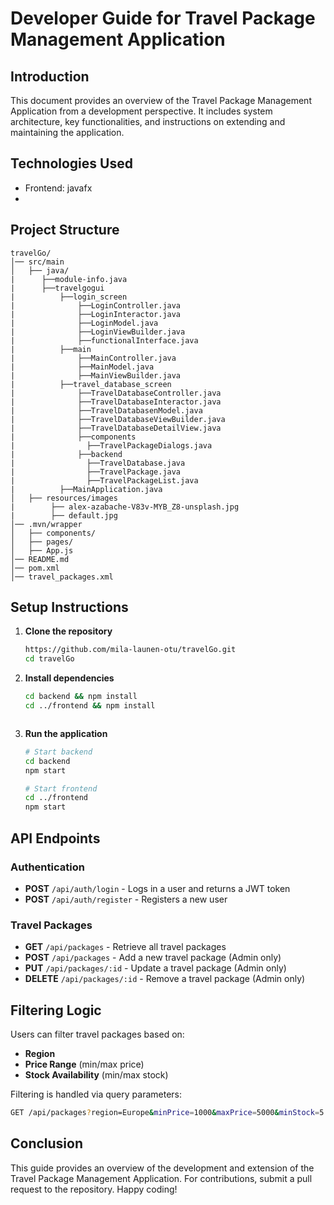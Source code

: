 # Developer Guide for Travel Package Management Application

## Introduction
This document provides an overview of the Travel Package Management Application from a development perspective. It includes system architecture, key functionalities, and instructions on extending and maintaining the application.

## Technologies Used
- Frontend: javafx
- 

## Project Structure
```
travelGo/
│── src/main
│   ├── java/
|      ├──module-info.java
|      ├──travelgogui
|          ├──login_screen
|              ├──LoginController.java
|              ├──LoginInteractor.java
|              ├──LoginModel.java
|              ├──LoginViewBuilder.java
|              ├──functionalInterface.java
|          ├──main
|              ├──MainController.java
|              ├──MainModel.java
|              ├──MainViewBuilder.java
|          ├──travel_database_screen
|              ├──TravelDatabaseController.java
|              ├──TravelDatabaseInteractor.java
|              ├──TravelDatabasenModel.java
|              ├──TravelDatabaseViewBuilder.java
|              ├──TravelDatabaseDetailView.java
|              ├──components
|                ├──TravelPackageDialogs.java
|              ├──backend
|                ├──TravelDatabase.java
|                ├──TravelPackage.java
|                ├──TravelPackageList.java
|          ├──MainApplication.java
│   ├── resources/images
|        ├── alex-azabache-V83v-MYB_Z8-unsplash.jpg
|        ├── default.jpg
│── .mvn/wrapper
│   ├── components/
│   ├── pages/
│   ├── App.js
│── README.md
│── pom.xml
│── travel_packages.xml
```

## Setup Instructions
1. **Clone the repository**
   ```sh
   https://github.com/mila-launen-otu/travelGo.git
   cd travelGo
   ```
2. **Install dependencies**
   ```sh
   cd backend && npm install
   cd ../frontend && npm install
   ```
     ```
3. **Run the application**
   ```sh
   # Start backend
   cd backend
   npm start
   
   # Start frontend
   cd ../frontend
   npm start
   ```

## API Endpoints
### Authentication
- **POST** `/api/auth/login` - Logs in a user and returns a JWT token
- **POST** `/api/auth/register` - Registers a new user

### Travel Packages
- **GET** `/api/packages` - Retrieve all travel packages
- **POST** `/api/packages` - Add a new travel package (Admin only)
- **PUT** `/api/packages/:id` - Update a travel package (Admin only)
- **DELETE** `/api/packages/:id` - Remove a travel package (Admin only)

## Filtering Logic
Users can filter travel packages based on:
- **Region**
- **Price Range** (min/max price)
- **Stock Availability** (min/max stock)

Filtering is handled via query parameters:
```sh
GET /api/packages?region=Europe&minPrice=1000&maxPrice=5000&minStock=5
```

## Conclusion
This guide provides an overview of the development and extension of the Travel Package Management Application. For contributions, submit a pull request to the repository. Happy coding!
